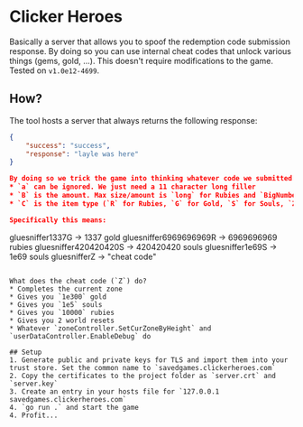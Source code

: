 # Clicker Heroes
Basically a server that allows you to spoof the redemption code submission response. By doing so you can use internal cheat codes that unlock various things (gems, gold, ...). This doesn't require modifications to the game. Tested on `v1.0e12-4699`.

## How?
The tool hosts a server that always returns the following response:
```json
{
    "success": "success",
    "response": "layle was here"
}

By doing so we trick the game into thinking whatever code we submitted is valid. It then proceeds to do local checks to grant you whatever you requested. The information of what you get, and how much of it you get is entirely stored in the code you submit. There's also a "cheat code" that gives you everything (`Z` in the list below). The pattern is quite simple: `aaaaaaaaaaaBBBBBBBBBC`, where:
* `a` can be ignored. We just need a 11 character long filler
* `B` is the amount. Max size/amount is `long` for Rubies and `BigNumber` (allows for scientific notation afaik) for Gold and Souls 
* `C` is the item type (`R` for Rubies, `G` for Gold, `S` for Souls, `Z` to unlock everything)

Specifically this means:
```
gluesniffer1337G       -> 1337 gold
gluesniffer6969696969R -> 6969696969 rubies
gluesniffer420420420S  -> 420420420 souls
gluesniffer1e69S       -> 1e69 souls
gluesnifferZ           -> "cheat code"
```

What does the cheat code (`Z`) do?
* Completes the current zone
* Gives you `1e300` gold
* Gives you `1e5` souls
* Gives you `10000` rubies
* Gives you 2 world resets
* Whatever `zoneController.SetCurZoneByHeight` and `userDataController.EnableDebug` do

## Setup
1. Generate public and private keys for TLS and import them into your trust store. Set the common name to `savedgames.clickerheroes.com`
2. Copy the certificates to the project folder as `server.crt` and `server.key`
3. Create an entry in your hosts file for `127.0.0.1 savedgames.clickerheroes.com`
4. `go run .` and start the game
4. Profit...